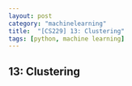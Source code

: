 ```yaml
---
layout: post
category: "machinelearning"
title:  "[CS229] 13: Clustering"
tags: [python, machine learning]
---
```


## 13: Clustering